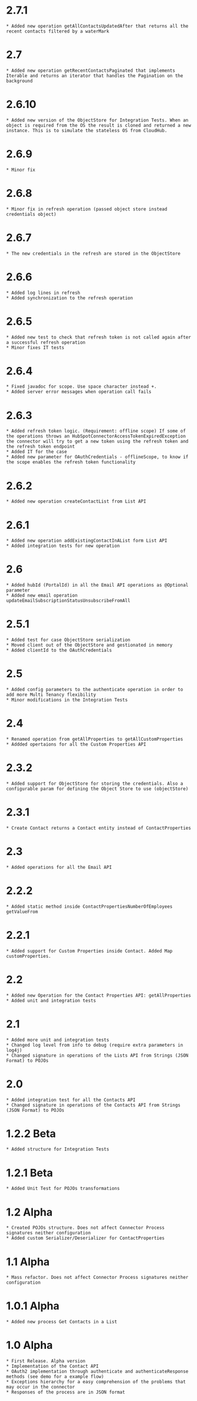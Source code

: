 2.7.1
=====
	* Added new operation getAllContactsUpdatedAfter that returns all the recent contacts filtered by a waterMark

2.7
===
	* Added new operation getRecentContactsPaginated that implements Iterable and returns an iterator that handles the Pagination on the background

2.6.10
======
	* Added new version of the ObjectStore for Integration Tests. When an object is required from the OS the result is cloned and returned a new instance. This is to simulate the stateless OS from CloudHub.

2.6.9
=====
	* Minor fix

2.6.8
=====
	* Minor fix in refresh operation (passed object store instead credentials object)

2.6.7
=====
	* The new credentials in the refresh are stored in the ObjectStore

2.6.6
=====
	* Added log lines in refresh
	* Added synchronization to the refresh operation

2.6.5
=====
	* Added new test to check that refresh token is not called again after a successful refresh operation	
	* Minor fixes IT tests

2.6.4
=====
	* Fixed javadoc for scope. Use space character instead +.
	* Added server error messages when operation call fails

2.6.3
=====
	* Added refresh token logic. (Requirement: offline scope) If some of the operations throws an HubSpotConnectorAccessTokenExpiredException the connector will try to get a new token using the refresh token and the refresh token endpoint 
	* Added IT for the case
	* Added new parameter for OAuthCredentials - offlineScope, to know if the scope enables the refresh token functionality

2.6.2
=====
	* Added new operation createContactList from List API
	
2.6.1
=====
	* Added new operation addExistingContactInAList form List API
	* Added integration tests for new operation

2.6
===
	* Added hubId (PortalId) in all the Email API operations as @Optional parameter
	* Added new email operation updateEmailSubscriptionStatusUnsubscribeFromAll

2.5.1
=====
	* Added test for case ObjectStore serialization
	* Moved client out of the ObjectStore and gestionated in memory
	* Added clientId to the OAuthCredentials

2.5
===
	* Added config parameters to the authenticate operation in order to add more Multi Tenancy flexibility
	* Minor modifications in the Integration Tests

2.4
===
	* Renamed operation from getAllProperties to getAllCustomProperties
	* Addded opertaions for all the Custom Properties API

2.3.2
=====
	* Added support for ObjectStore for storing the credentials. Also a configurable param for defining the Object Store to use (objectStore)

2.3.1
=====
	* Create Contact returns a Contact entity instead of ContactProperties

2.3
===
	* Added operations for all the Email API

2.2.2
=====
	* Added static method inside ContactPropertiesNumberOfEmployees getValueFrom

2.2.1
=====
	* Added support for Custom Properties inside Contact. Added Map customProperties.

2.2
===
	* Added new Operation for the Contact Properties API: getAllProperties
	* Added unit and integration tests

2.1
===
	* Added more unit and integration tests
	* Changed log level from info to debug (require extra parameters in log4j)
	* Changed signature in operations of the Lists API from Strings (JSON Format) to POJOs

2.0
===
	* Added integration test for all the Contacts API
	* Changed signature in operations of the Contacts API from Strings (JSON Format) to POJOs

1.2.2 Beta
==========
	* Added structure for Integration Tests

1.2.1 Beta
==========
	* Added Unit Test for POJOs transformations

1.2 Alpha
=========
	* Created POJOs structure. Does not affect Connector Process signatures neither configuration
	* Added custom Serializer/Deserializer for ContactProperties

1.1 Alpha
=========
	* Mass refactor. Does not affect Connector Process signatures neither configuration

1.0.1 Alpha
===========
	* Added new process Get Contacts in a List
	
1.0 Alpha
=========
    * First Release. Alpha version
    * Implementation of the Contact API
    * OAuth2 implementation through authenticate and authenticateResponse methods (see demo for a example flow)
    * Exceptions hierarchy for a easy comprehension of the problems that may occur in the connector
    * Responses of the process are in JSON format
